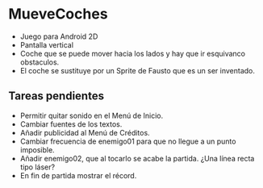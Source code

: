 # MueveCoches

- Juego para Android 2D
- Pantalla vertical
- Coche que se puede mover hacia los lados y hay que ir esquivanco obstaculos.
- El coche se sustituye por un Sprite de Fausto que es un ser inventado.

## Tareas pendientes
- Permitir quitar sonido en el Menú de Inicio.
- Cambiar fuentes de los textos.
- Añadir publicidad al Menú de Créditos.
- Cambiar frecuencia de enemigo01 para que no llegue a un punto imposible.
- Añadir enemigo02, que al tocarlo se acabe la partida. ¿Una línea recta tipo láser?
- En fin de partida mostrar el récord.